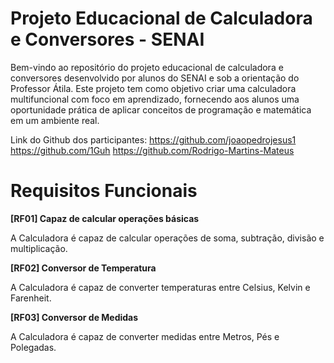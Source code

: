 # Projeto Educacional de Calculadora e Conversores - SENAI

Bem-vindo ao repositório do projeto educacional de calculadora e conversores desenvolvido por alunos do SENAI e sob a orientação do Professor Átila. Este projeto tem como objetivo criar uma calculadora multifuncional com foco em aprendizado, fornecendo aos alunos uma oportunidade prática de aplicar conceitos de programação e matemática em um ambiente real.

Link do Github dos participantes:
https://github.com/joaopedrojesus1
https://github.com/1Guh
https://github.com/Rodrigo-Martins-Mateus

# Requisitos Funcionais

**[RF01] Capaz de calcular operações básicas**


A Calculadora é capaz de calcular operações de soma, subtração, divisão e multiplicação.


**[RF02] Conversor de Temperatura**


A Calculadora é capaz de converter temperaturas entre Celsius, Kelvin e Farenheit.


**[RF03] Conversor de Medidas**


A Calculadora é capaz de converter medidas entre Metros, Pés e Polegadas.

